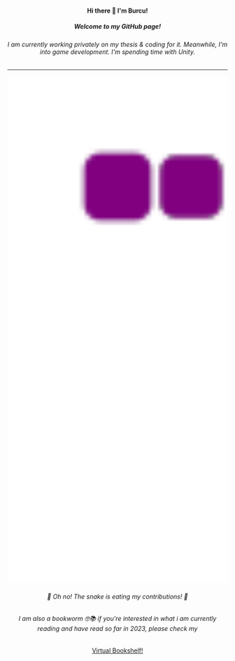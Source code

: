 <div align="center">
<h4>Hi there 👋 I'm Burcu! </h4>
  <h5>Welcome to my GitHub page! </h5>
  <h6>I am currently working privately on my thesis & coding for it. Meanwhile, I'm into game development. I'm spending time with Unity. </h6>
</div>

<!--
**burcia1711/burcia1711** is a ✨ _special_ ✨ repository because its `README.md` (this file) appears on your GitHub profile.

Here are some ideas to get you started:


- 🌱 I’m currently learning ...
- 👯 I’m looking to collaborate on ...
- 🤔 I’m looking for help with ...
- 🔭 I’m currently working on ...
- 💬 Ask me about ...
- 📫 How to reach me: ...
- 😄 Pronouns: ...
- ⚡ Fun fact: ...

-->
-----------------
<div align="center">
  <img alt="snake eating my contribution" src="https://github.com/burcia1711/burcia1711/blob/output/github-contribution-grid-snake.gif" width="800">
   <h6>🐍 Oh no! The snake is eating my contributions! 🐍</h6>
</div>

<div align="center">

  <h6>I am also a bookworm 🤓📚 if you're interested in what i am currently reading and have read so far in 2023, please check my </h6>
  
 [Virtual Bookshelf!](https://burcia1711.github.io/virtual-bookshelf/)
 
 </div>
 
 
